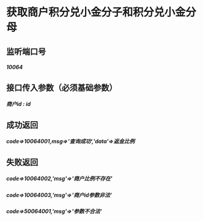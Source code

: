 # 获取商户积分兑小金分子和积分兑小金分母
## 监听端口号
##### *10064*
## 接口传入参数（必须基础参数）
##### **商户id** : *id*


## 成功返回
##### **code=>10064001,msg=>'查询成功','data'=>返金比例**

## 失败返回
##### **code=>10064002,'msg'=>'商户比例不存在'**
##### **code=>10064003,'msg'=>'商户id参数非法'**
##### **code=>50064001,'msg'=>'参数不合法'**

